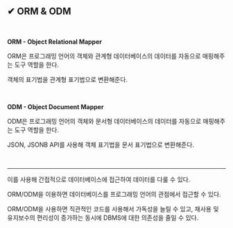 ## ✔ ORM & ODM

<br>

**ORM - Object Relational Mapper**

ORM은 프로그래밍 언어의 객체와 관계형 데이터베이스의 데이터를 자동으로 매핑해주는 도구 역할을 한다.

객체의 표기법을 관계형 표기법으로 변환해준다.

<br>

**ODM - Object Document Mapper**

ODM은 프로그래밍 언어의 객체와 문서형 데이터베이스의 데이터를 자동으로 매핑해주는 도구 역할을 한다.

JSON, JSONB API를 사용해 객체 표기법을 문서 표기법으로 변환해준다.

<br>

___

이를 사용해 간접적으로 데이터베이스에 접근하여 데이터를 다룰 수 있다.

ORM/ODM을 이용하면 데이터베이스를 프로그래밍 언어의 관점에서 접근할 수 있다.  


ORM/ODM을 사용하면 직관적인 코드를 사용해서 가독성을 늘릴 수 있고,
재사용 및 유지보수의 편리성이 증가하는 동시에 DBMS에 대한 의존성을 줄일 수 있다.

<br>



